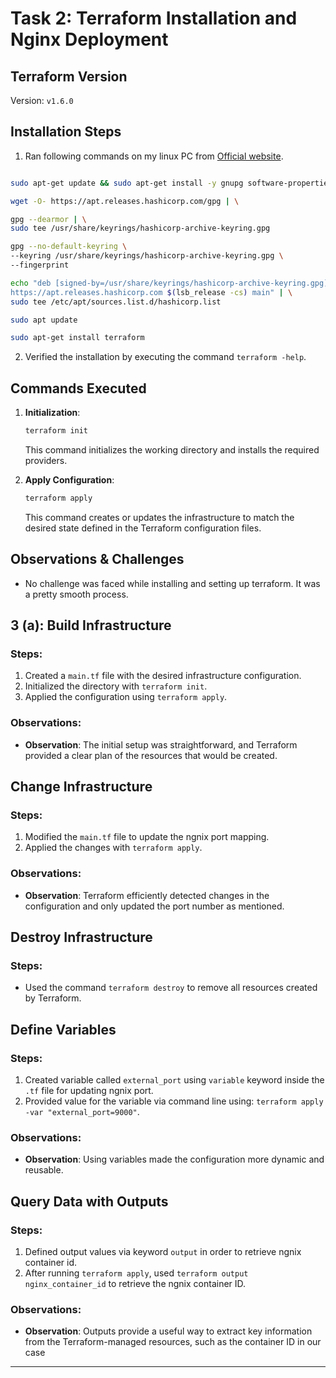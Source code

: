 # Task 2: Terraform Installation and Nginx Deployment


## Terraform Version

Version: `v1.6.0`

## Installation Steps

1. Ran following commands on my linux PC from [Official website](https://developer.hashicorp.com/terraform/tutorials/docker-get-started/install-cli).

```bash

sudo apt-get update && sudo apt-get install -y gnupg software-properties-common

wget -O- https://apt.releases.hashicorp.com/gpg | \

gpg --dearmor | \
sudo tee /usr/share/keyrings/hashicorp-archive-keyring.gpg

gpg --no-default-keyring \
--keyring /usr/share/keyrings/hashicorp-archive-keyring.gpg \
--fingerprint

echo "deb [signed-by=/usr/share/keyrings/hashicorp-archive-keyring.gpg] \
https://apt.releases.hashicorp.com $(lsb_release -cs) main" | \
sudo tee /etc/apt/sources.list.d/hashicorp.list

sudo apt update

sudo apt-get install terraform
```

2. Verified the installation by executing the command `terraform -help`.

## Commands Executed

1. **Initialization**:
    ```bash
    terraform init
    ```
    This command initializes the working directory and installs the required providers.

2. **Apply Configuration**:
    ```bash
    terraform apply
    ```
    This command creates or updates the infrastructure to match the desired state defined in the Terraform configuration files.

## Observations & Challenges

- No challenge was faced while installing and setting up terraform. It was a pretty smooth process.


## 3 (a): Build Infrastructure

### Steps:

1. Created a `main.tf` file with the desired infrastructure configuration.
2. Initialized the directory with `terraform init`.
3. Applied the configuration using `terraform apply`.

### Observations:

- **Observation**: The initial setup was straightforward, and Terraform provided a clear plan of the resources that would be created. 

## Change Infrastructure

### Steps:

1. Modified the `main.tf` file to update the ngnix port mapping.
2. Applied the changes with `terraform apply`.

### Observations:

- **Observation**: Terraform efficiently detected changes in the configuration and only updated the port number as mentioned.

## Destroy Infrastructure

### Steps:

- Used the command `terraform destroy` to remove all resources created by Terraform.
   

## Define Variables

### Steps:

1. Created variable called `external_port` using `variable` keyword inside the `.tf` file for updating ngnix port.
2. Provided value for the variable via command line using: `terraform apply -var "external_port=9000"`.

### Observations:

- **Observation**: Using variables made the configuration more dynamic and reusable.

## Query Data with Outputs

### Steps:

1. Defined output values via keyword `output` in order to retrieve ngnix container id.
2. After running `terraform apply`, used `terraform output nginx_container_id` to retrieve the ngnix container ID.

### Observations:

- **Observation**: Outputs provide a useful way to extract key information from the Terraform-managed resources, such as the container ID in our case

---
